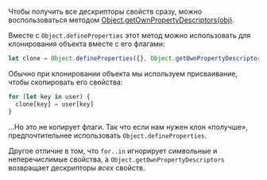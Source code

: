 Чтобы получить все дескрипторы свойств сразу, можно воспользоваться методом [Object.getOwnPropertyDescriptors(obj)](https://developer.mozilla.org/ru/docs/Web/JavaScript/Reference/Global_Objects/Object/getOwnPropertyDescriptors).

Вместе с `Object.defineProperties` этот метод можно использовать для клонирования объекта вместе с его флагами:

```javascript
let clone = Object.defineProperties({}, Object.getOwnPropertyDescriptors(obj));
```

Обычно при клонировании объекта мы используем присваивание, чтобы скопировать его свойства:

```javascript
for (let key in user) {
  clone[key] = user[key]
}
```

…Но это не копирует флаги. Так что если нам нужен клон «получше», предпочтительнее использовать `Object.defineProperties`.

Другое отличие в том, что `for..in` игнорирует символьные и неперечислимые свойства, а `Object.getOwnPropertyDescriptors` возвращает дескрипторы _всех_ свойств.